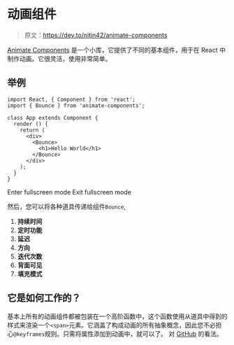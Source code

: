 # 动画组件

> 原文：<https://dev.to/nitin42/animate-components>

[Animate Components](http://animate-components.surge.sh/) 是一个小库，它提供了不同的基本组件，用于在 React 中制作动画。它很灵活，使用非常简单。

## 举例

```
import React, { Component } from 'react';
import { Bounce } from 'animate-components';

class App extends Component {
  render () {
    return (
      <div>
        <Bounce>
          <h1>Hello World</h1>
        </Bounce>
      </div>
    );
  }
} 
```

Enter fullscreen mode Exit fullscreen mode

然后，您可以将各种道具传递给组件`Bounce`,

1.  **持续时间**
2.  **定时功能**
3.  **延迟**
4.  **方向**
5.  **迭代次数**
6.  **背面可见**
7.  **填充模式**

## 它是如何工作的？

基本上所有的动画组件都被包装在一个高阶函数中，这个函数使用从道具中得到的样式来渲染一个`<span>`元素。它涵盖了构成动画的所有抽象概念，因此您不必担心`@keyframes`规则。只需将属性添加到动画中，就可以了。
对 [GitHub](https://github.com/nitin42/animate-components) 的看法。
